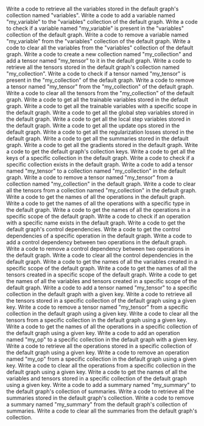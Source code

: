 Write a code to retrieve all the variables stored in the default graph's collection named "variables".
Write a code to add a variable named "my_variable" to the "variables" collection of the default graph.
Write a code to check if a variable named "my_variable" is present in the "variables" collection of the default graph.
Write a code to remove a variable named "my_variable" from the "variables" collection of the default graph.
Write a code to clear all the variables from the "variables" collection of the default graph.
Write a code to create a new collection named "my_collection" and add a tensor named "my_tensor" to it in the default graph.
Write a code to retrieve all the tensors stored in the default graph's collection named "my_collection".
Write a code to check if a tensor named "my_tensor" is present in the "my_collection" of the default graph.
Write a code to remove a tensor named "my_tensor" from the "my_collection" of the default graph.
Write a code to clear all the tensors from the "my_collection" of the default graph.
Write a code to get all the trainable variables stored in the default graph.
Write a code to get all the trainable variables with a specific scope in the default graph.
Write a code to get all the global step variables stored in the default graph.
Write a code to get all the local step variables stored in the default graph.
Write a code to get all the update ops stored in the default graph.
Write a code to get all the regularization losses stored in the default graph.
Write a code to get all the summaries stored in the default graph.
Write a code to get all the gradients stored in the default graph.
Write a code to get the default graph's collection keys.
Write a code to get all the keys of a specific collection in the default graph.
Write a code to check if a specific collection exists in the default graph.
Write a code to add a tensor named "my_tensor" to a collection named "my_collection" in the default graph.
Write a code to remove a tensor named "my_tensor" from a collection named "my_collection" in the default graph.
Write a code to clear all the tensors from a collection named "my_collection" in the default graph.
Write a code to get the names of all the operations in the default graph.
Write a code to get the names of all the operations with a specific type in the default graph.
Write a code to get the names of all the operations in a specific scope of the default graph.
Write a code to check if an operation with a specific name exists in the default graph.
Write a code to get the default graph's control dependencies.
Write a code to get the control dependencies of a specific operation in the default graph.
Write a code to add a control dependency between two operations in the default graph.
Write a code to remove a control dependency between two operations in the default graph.
Write a code to clear all the control dependencies in the default graph.
Write a code to get the names of all the variables created in a specific scope of the default graph.
Write a code to get the names of all the tensors created in a specific scope of the default graph.
Write a code to get the names of all the variables and tensors created in a specific scope of the default graph.
Write a code to add a tensor named "my_tensor" to a specific collection in the default graph with a given key.
Write a code to retrieve all the tensors stored in a specific collection of the default graph using a given key.
Write a code to remove a tensor named "my_tensor" from a specific collection in the default graph using a given key.
Write a code to clear all the tensors from a specific collection in the default graph using a given key.
Write a code to get the names of all the operations in a specific collection of the default graph using a given key.
Write a code to add an operation named "my_op" to a specific collection in the default graph with a given key.
Write a code to retrieve all the operations stored in a specific collection of the default graph using a given key.
Write a code to remove an operation named "my_op" from a specific collection in the default graph using a given key.
Write a code to clear all the operations from a specific collection in the default graph using a given key.
Write a code to get the names of all the variables and tensors stored in a specific collection of the default graph using a given key.
Write a code to add a summary named "my_summary" to the default graph's collection of summaries.
Write a code to retrieve all the summaries stored in the default graph's collection.
Write a code to remove a summary named "my_summary" from the default graph's collection of summaries.
Write a code to clear all the summaries from the default graph's collection.